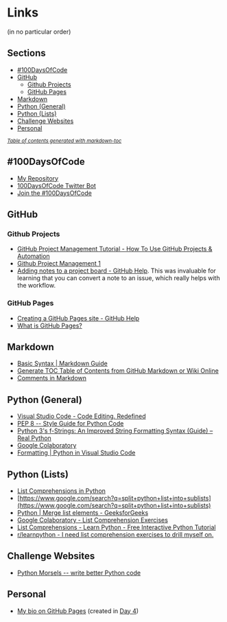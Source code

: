 # Links

(in no particular order)

## Sections

- [#100DaysOfCode](#-100daysofcode)
- [GitHub](#github)
  * [Github Projects](#github-projects)
  * [GitHub Pages](#github-pages)
- [Markdown](#markdown)
- [Python (General)](#python--general-)
- [Python (Lists)](#python--lists-)
- [Challenge Websites](#challenge-websites)
- [Personal](#personal)

<small><i><a href='http://ecotrust-canada.github.io/markdown-toc/'>Table of contents generated with markdown-toc</a></i></small>


## #100DaysOfCode

- [My Repository](https://github.com/pbeens/100DaysOfCode)
- [100DaysOfCode Twitter Bot](https://twitter.com/_100DaysOfCode)
- [Join the #100DaysOfCode](https://www.freecodecamp.org/news/join-the-100daysofcode-556ddb4579e4/)

## GitHub

### Github Projects

- [GitHub Project Management Tutorial - How To Use GitHub Projects & Automation](https://www.youtube.com/watch?v=ff5cBkPg-bQ)
- [Github Project Management 1](https://www.youtube.com/watch?v=RXEy6CFu9Hk)
- [Adding notes to a project board - GitHub Help](https://help.github.com/en/articles/adding-notes-to-a-project-board). This was invaluable for learning that you can convert a note to an issue, which really helps with the workflow.

### GitHub Pages

- [Creating a GitHub Pages site - GitHub Help](https://help.github.com/en/articles/creating-a-github-pages-site)
- [What is GitHub Pages?](https://www.youtube.com/watch?v=2MsN8gpT6jY)

## Markdown

- [Basic Syntax | Markdown Guide](https://www.markdownguide.org/basic-syntax/)
- [Generate TOC Table of Contents from GitHub Markdown or Wiki Online](http://ecotrust-canada.github.io/markdown-toc/)
- [Comments in Markdown](https://stackoverflow.com/questions/4823468/comments-in-markdown)

## Python (General)

- [Visual Studio Code - Code Editing. Redefined](https://code.visualstudio.com/)
- [PEP 8 -- Style Guide for Python Code](https://www.python.org/dev/peps/pep-0008/)
- [Python 3&#39;s f-Strings: An Improved String Formatting Syntax (Guide) – Real Python](https://realpython.com/python-f-strings/)
- [Google Colaboratory](https://colab.research.google.com)
- [Formatting | Python in Visual Studio Code](https://donjayamanne.github.io/pythonVSCodeDocs/docs/formatting/)

## Python (Lists)

- [List Comprehensions in Python](https://www.pythonforbeginners.com/basics/list-comprehensions-in-python)
- [https://www.google.com/search?q=split+python+list+into+sublists](https://www.google.com/search?q=split+python+list+into+sublists)
- [Python | Merge list elements - GeeksforGeeks](https://www.geeksforgeeks.org/python-merge-list-elements/)
- [Google Colaboratory - List Comprehension Exercises](https://colab.research.google.com/drive/1fbmH9yDS5fzFcxEZMnUzmb3qCqGQoaEv)
- [List Comprehensions - Learn Python - Free Interactive Python Tutorial](https://www.learnpython.org/en/List_Comprehensions)
- [r/learnpython - I need list comprehension exercises to drill myself on.](https://www.reddit.com/r/learnpython/comments/4d2yl7/i_need_list_comprehension_exercises_to_drill/)

## Challenge Websites

- [Python Morsels -- write better Python code](https://www.pythonmorsels.com)

## Personal

- [My bio on GitHub Pages](https://pbeens.github.io/) (created in [Day 4](Days/04/))
